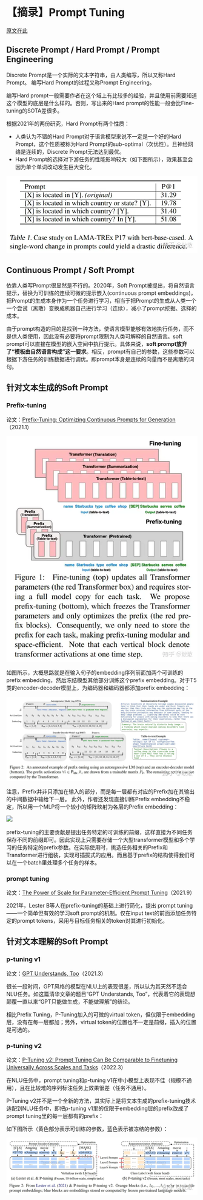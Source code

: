 # 【摘录】Prompt Tuning

[原文在此](https://zhuanlan.zhihu.com/p/667381749)

## Discrete Prompt / Hard Prompt / Prompt Engineering

Discrete Prompt是一个实际的文本字符串，由人类编写，所以又称Hard Prompt。
编写Hard Prompt的过程又称Prompt Engineering。

编写Hard prompt一般需要作者在这个域上有比较多的经验，并且使用前需要知道这个模型的底层是什么样的。否则，写出来的Hard prompt的性能一般会比Fine-tuning的SOTA差很多。

根据2021年的两份研究，Hard Prompt有两个性质：
* 人类认为不错的Hard Prompt对于语言模型来说不一定是一个好的Hard Prompt，这个性质被称为Hard Prompt的sub-optimal（次优性）。且神经网络是连续的，Discrete Prompt无法达到最优。
* Hard Prompt的选择对下游任务的性能影响较大（如下图所示），效果甚至会因为单个单词改动发生巨大变化。

![](i/v2-5ceed3c3f887e7d38c3b3534d89d2c7e_1440w.webp)

## Continuous Prompt / Soft Prompt

依靠人类写Prompt很显然是不行的。2020年，Soft Prompt被提出，将自然语言提示，替换为可训练的连续可微的提示嵌入(continuous prompt embeddings)，把Prompt的生成本身作为一个任务进行学习，相当于把Prompt的生成从人类一个一个尝试（离散）变换成机器自己进行学习（连续），减小了prompt挖掘、选择的成本。

由于prompt构造的目的是找到一种方法，使语言模型能够有效地执行任务，而不是供人类使用，因此没有必要将prompt限制为人类可解释的自然语言。soft prompt可以直接在模型的嵌入空间中执行提示。具体来说，**soft prompt放弃了“模板由自然语言构成”这一要求**。相反，prompt有自己的参数，这些参数可以根据下游任务的训练数据进行调优。即prompt本身是连续的向量而不是离散的词句。

## 针对文本生成的Soft Prompt

### Prefix-tuning

论文：[Prefix-Tuning: Optimizing Continuous Prompts for Generation](https://arxiv.org/abs/2101.00190)（2021.1）

![](i/v2-acebf37f6129303bc43994e071bb4168_1440w.webp)

如图所示，大概思路就是在输入句子的embedding序列前面加两个可训练的prefix embedding，然后冻结模型其他部分训练这个prefix embedding。对于T5类的encoder-decoder模型上，为编码器和编码器都添加prefix embedding：

![](i/v2-5aee056f76180b7957d90d0b125d7b1f_1440w.webp)

注意，Prefix并非只添加在输入的部分，而是每一层都有对应的Prefix加在其输出的中间数据中输给下一层。
此外，作者还发现直接训练Prefix embedding不稳定，所以用一个MLP将一个较小的矩阵映射为各层的Prefix embedding：

![](i/b226439857e5df5f9c03d41f4b1eec01.png)

prefix-tuning的主要贡献是提出任务特定的可训练的前缀，这样直接为不同任务保存不同的前缀即可。因此实现上只需要存储一个大型transformer模型和多个学习的任务特定的prefix参数。在实际使用时，挑选任务相关的Prefix和Transformer进行组装，实现可插拔式的应用。而且基于prefix的结构使得我们可以在一个batch里处理多个任务的样本。

### prompt tuning

论文：[The Power of Scale for Parameter-Efficient Prompt Tuning](https://arxiv.org/abs/2104.08691)（2021.9）

2021年，Lester B等人在prefix-tuning的基础上进行简化，提出 prompt tuning——一个简单但有效的学习soft prompt的机制。仅在input text的前面添加任务特定的prompt tokens，采用与目标任务相关的token对其进行初始化。

## 针对文本理解的Soft Prompt

### p-tuning v1

论文：[GPT Understands, Too](https://arxiv.org/abs/2103.10385)（2021.3）

很长一段时间，GPT风格的模型在NLU上的表现很差，所以认为其天然不适合NLU任务。如这篇清华文章的题目“GPT Understands, Too”，代表着它的表现想颠覆一直以来“GPT只能做生成，不能做理解”的结论。

相比Prefix Tuning，P-Tuning加入的可微的virtual token，但仅限于embedding层，没有在每一层都加；另外，virtual token的位置也不一定是前缀，插入的位置是可选的。

### p-tuning v2

论文：[P-Tuning v2: Prompt Tuning Can Be Comparable to Finetuning Universally Across Scales and Tasks](https://arxiv.org/abs/2110.07602)（2022.3）

在NLU任务中，prompt tuning和p-tuning v1在中小模型上表现不佳（规模不通用），且在比较难的序列标注任务上效果很差（任务不通用）。

P-Tuning v2并不是一个全新的方法，其实际上是将文本生成的prefix-tuning技术适配到NLU任务中，即把p-tuning v1里的仅限于embedding层的prefix改成了prompt tuning里的每一层都有的prefix：

如下图所示（黄色部分表示可训练的参数，蓝色表示被冻结的参数）：

![](i/v2-765d1c0ad131907eda5243ee9ef16190_1440w.webp)